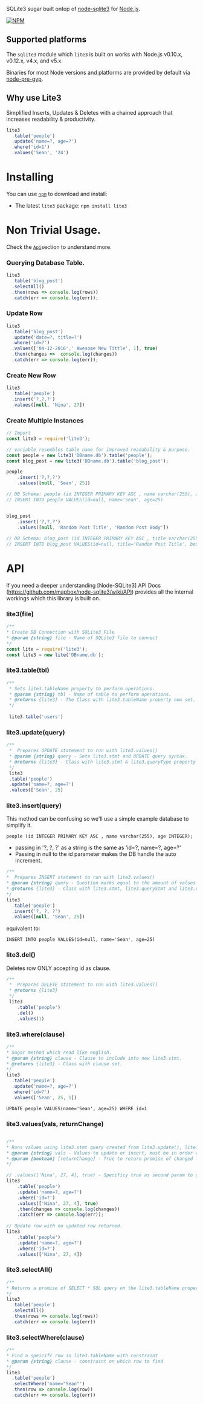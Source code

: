 SQLite3 sugar built ontop of [node-sqlite3](https://github.com/mapbox/node-sqlite3) for [Node.js](https://nodejs.org/).

[![NPM](https://nodei.co/npm/lite3.png?downloads=true&downloadRank=true&stars=true)](https://nodei.co/npm/lite3/)

## Supported platforms

The `sqlite3` module which `lite3` is built on works with Node.js v0.10.x, v0.12.x, v4.x, and v5.x.

Binaries for most Node versions and platforms are provided by default via [node-pre-gyp](https://github.com/mapbox/node-pre-gyp).


## Why use Lite3
Simplified Inserts, Updates & Deletes with a chained approach that increases readability & productivity. 
``` js
lite3
  .table('people')
  .update('name=?, age=?')
  .where('id=1')
  .values('Sean', '24')
```

# Installing
You can use [`npm`](https://www.npmjs.com/) to download and install:

* The latest `lite3` package: `npm install lite3`

# Non Trivial Usage.
Check the [`Api`](#api)section to understand more. 

### Querying Database Table.
```js
lite3
  .table('blog_post')
  .selectAll()
  .then(rows => console.log(rows))
  .catch(err => console.log(err));
```

### Update Row
```js
lite3
  .table('blog_post')
  .update('date=?, title=?')
  .where('id=?')
  .values(['04-12-2016',' Awesome New Tittle', 1], true)
  .then(changes =>  console.log(changes))
  .catch(err => console.log(err));
```

### Create New Row
```js
lite3
  .table('people')
  .insert('?,?,?')
  .values([null, 'Nina', 27])
```

### Create Multiple Instances
```js
// Import
const lite3 = require('lite3');

// variable resembles table name for improved readability & purpose.
const people = new lite3('DBname.db').table('people');
const blog_post = new lite3('DBname.db').table('blog_post');

people
	.insert('?,?,?')
	.values([null, 'Sean', 25])

// DB Schema: people (id INTEGER PRIMARY KEY ASC , name varchar(255), age INTEGER);
// INSERT INTO people VALUES(id=null, name='Sean', age=25)


blog_post
	.insert('?,?,?')
	.values([null, 'Random Post Title', 'Random Post Body'])
	
// DB Schema: blog_post (id INTEGER PRIMARY KEY ASC , title varchar(255), body BLOB);
// INSERT INTO blog_post VALUES(id=null, title='Random Post Title', body='Random Post Body') 
```

# API
If you need a deeper understanding [Node-SQLite3] API Docs (https://github.com/mapbox/node-sqlite3/wiki/API) provides all the internal workings which this library is built on.

### lite3(file)
``` js
/**
* Create DB Connection with SQLite3 File
* @param {string} file - Name of SQLite3 file to connect
*/
const lite = require('lite3');
const lite3 = new lite('DBname.db');
```


### lite3.table(tbl)
```js
/**
 * Sets lite3.tableName property to perform operations.
 * @param {string} tbl - Name of table to perform operations.
 * @returns {lite3} - The Class with lite3.tableName property now set.
 */
 
 lite3.table('users')
```

### lite3.update(query)
```js
/**
 *  Prepares UPDATE statement to run with lite3.values()
 * @param {string} query - Sets lite3.stmt and UPDATE query syntax.
 * @returns {lite3} - Class with lite3.stmt & lite3.queryType property set.
 */
 lite3
 .table('people')
 .update('name=?, age=?')
 .values(['Sean', 25]
```


### lite3.insert(query)
This method can be confusing so we'll use a simple example database to simplify it.

`people (id INTEGER PRIMARY KEY ASC , name varchar(255), age INTEGER);`

* passing in '?, ?, ?' as a string is the same as 'id=?, name=?, age=?'
* Passing in null to the id parameter makes the DB handle the auto increment.
```js
/**
*  Prepares INSERT statement to run with lite3.values()
* @param {string} query - Question marks equal to the amount of values inserting
* @returns {lite3} - Class with lite3.stmt, lite3.queryStmt and lite3.queryType property set
*/
lite3
  .table('people')
  .insert('?, ?, ?')
  .values([null, 'Sean', 25])
```
equivalent to:

`INSERT INTO people VALUES(id=null, name='Sean', age=25)`

### lite3.del()
Deletes row ONLY accepting id as clause.
```js
/**
 *  Prepares DELETE statement to run with lite3.values()
 * @returns {lite3}
 */
 lite3
	.table('people')
	.del()
	.values(1)
```

### lite3.where(clause)
```js
/**
* Sugar method which read like english.
* @param {string} clause - Clause to include into new lite3.stmt.
* @returns {lite3} - Class with clause set.
*/
lite3
  .table('people')
  .update('name=?, age=?')
  .where('id=?')
  .values(['Sean', 25, 1])
```
`UPDATE people VALUES(name='Sean', age=25) WHERE id=1` 


### lite3.values(vals, returnChange)
```js

/**
* Runs values using lite3.stmt query created from lite3.update(), lite3.prepare() methods
* @param {string} vals - Values to update or insert, must be in order with lite3.stmt to succeed
* @param {boolean} [returnChange] - True to return promise of changed lastID and changes
*/

// .values(['Nina', 27, 4], true) - Specificy true as second param to get updated row in .then()
lite3
	.table('people')
	.update('name=?, age=?')
	.where('id=?')
	.values(['Nina', 27, 4], true)
	.then(changes => console.log(changes))
	.catch(err => console.log(err));
	
// Update row with no updated row returned.
lite3
	.table('people')
	.update('name=?, age=?')
	.where('id=?')
	.values(['Nina', 27, 4])
```

### lite3.selectAll()
```js
/**
* Returns a promise of SELECT * SQL query on the lite3.tableName property
*/
lite3
  .table('people')
  .selectAll()
  .then(rows => console.log(rows))
  .catch(err => console.log(err))
```

### lite3.selectWhere(clause)
```js
/**
* Find a speicifc row in lite3.tableName with constraint
* @param {string} clause - constraint on which row to find
*/
lite3
  .table('people')
  .selectWhere('name="Sean"')
  .then(row => console.log(row))
  .catch(err => console.log(err))
```

